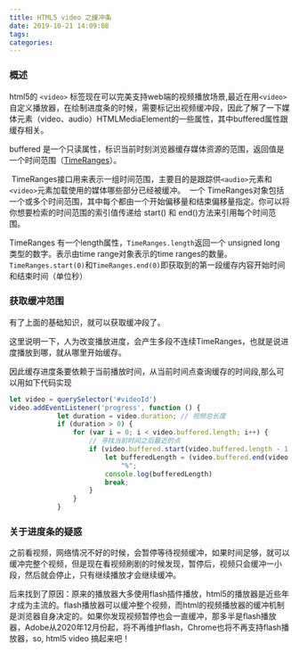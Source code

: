 ```yaml
---
title: HTML5 video 之缓冲条
date: 2019-10-21 14:09:08
tags:
categories:
---
```

### 概述
html5的 `<video>` 标签现在可以完美支持web端的视频播放场景,最近在用`<video>`自定义播放器，在绘制进度条的时候，需要标记出视频缓冲段，因此了解了一下媒体元素（video、audio）HTMLMediaElement的一些属性，其中buffered属性跟缓存相关。
<!-- more -->
buffered 是一个只读属性，标识当前时刻浏览器缓存媒体资源的范围，返回值是一个时间范围（[TimeRanges](https://developer.mozilla.org/zh-CN/docs/Web/API/TimeRanges)）。

 TimeRanges接口用来表示一组时间范围，主要目的是跟踪供`<audio>`元素和 
`<video>`元素加载使用的媒体哪些部分已经被缓冲。  一个 TimeRanges对象包括一个或多个时间范围，其中每个都由一个开始偏移量和结束偏移量指定。你可以将你想要检索的时间范围的索引值传递给 start() 和 end()方法来引用每个时间范围。

TimeRanges 有一个length属性，`TimeRanges.length`返回一个 unsigned long 类型的数字。表示由time range对象表示的time ranges的数量。`TimeRanges.start(0)`和`TimeRanges.end(0)`即获取到的第一段缓存内容开始时间和结束时间（单位秒）

### 获取缓冲范围
有了上面的基础知识，就可以获取缓冲段了。

这里说明一下，人为改变播放进度，会产生多段不连续TimeRanges，也就是说进度播放到哪，就从哪里开始缓存。

因此缓存进度条要依赖于当前播放时间，从当前时间点查询缓存的时间段,那么可以用如下代码实现
```javascript
let video = querySelector('#videoId')
video.addEventListener('progress', function () {
            let duration = video.duration; // 视频总长度
            if (duration > 0) {
                for (var i = 0; i < video.buffered.length; i++) {
                    // 寻找当前时间之后最近的点
                    if (video.buffered.start(video.buffered.length - 1 - i) < video.currentTime) {
                        let bufferedLength = (video.buffered.end(video.buffered.length - 1 - i) / duration) * 100 +
                            "%";
                        console.log(bufferedLength)
                        break;
                    }
                }
            }
```

### 关于进度条的疑惑
之前看视频，网络情况不好的时候，会暂停等待视频缓冲，如果时间足够，就可以缓冲完整个视频，但是现在看视频刷剧的时候发现，暂停后，视频只会缓冲一小段，然后就会停止，只有继续播放才会继续缓冲。

后来找到了原因：原来的播放器大多使用flash插件播放，html5的播放器是近些年才成为主流的。flash播放器可以缓冲整个视频，而html的视频播放器的缓冲机制是浏览器自身决定的。如果你发现视频暂停也会一直缓冲，那多半是flash播放器，Adobe从2020年12月份起，将不再维护flash，Chrome也将不再支持flash播放器，so, html5 video 搞起来吧！